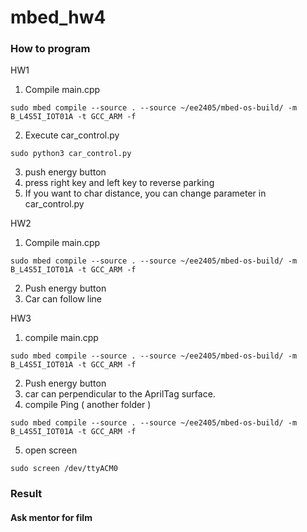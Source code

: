 # mbed_hw4

### How to program
HW1
1. Compile main.cpp 
```shell=
sudo mbed compile --source . --source ~/ee2405/mbed-os-build/ -m B_L4S5I_IOT01A -t GCC_ARM -f
```
2. Execute car_control.py
```shell=
sudo python3 car_control.py
```
3. push energy button
4. press right key and left key to reverse parking
5. If you want to char distance, you can change parameter in car_control.py

HW2
1. Compile main.cpp 
```shell    
sudo mbed compile --source . --source ~/ee2405/mbed-os-build/ -m B_L4S5I_IOT01A -t GCC_ARM -f
```
2. Push energy button
3. Car can follow line

HW3
1. compile main.cpp
```shell=
sudo mbed compile --source . --source ~/ee2405/mbed-os-build/ -m B_L4S5I_IOT01A -t GCC_ARM -f
```
2. Push energy button
3. car can perpendicular to the AprilTag surface.
4. compile Ping ( another folder )
```shell=
sudo mbed compile --source . --source ~/ee2405/mbed-os-build/ -m B_L4S5I_IOT01A -t GCC_ARM -f
```
5. open screen
```shell=
sudo screen /dev/ttyACM0
```

### Result
#### Ask mentor for film